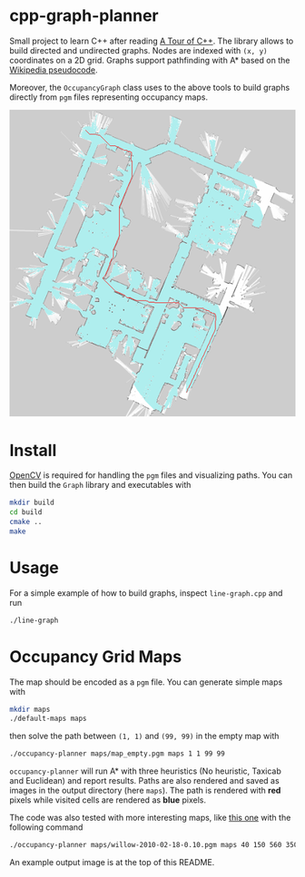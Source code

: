 # cpp-graph-planner

Small project to learn C++ after reading [A Tour of C++](https://www.stroustrup.com/tour2.html). The library allows to build 
directed and undirected graphs. Nodes are indexed with `(x, y)` coordinates on a 2D grid. Graphs support pathfinding with
A* based on the [Wikipedia pseudocode](https://en.wikipedia.org/wiki/A*_search_algorithm).

Moreover, the `OccupancyGraph` class uses to the above tools to build graphs directly from `pgm` files representing occupancy maps.

![](./images/map_euclidean.png)

# Install
[OpenCV](https://docs.opencv.org/4.x/d7/d9f/tutorial_linux_install.html) is required for handling the `pgm` files and
visualizing paths. You can then build the `Graph` library and executables with

```bash
mkdir build
cd build
cmake ..
make
```
# Usage
For a simple example of how to build graphs, inspect `line-graph.cpp` and run
```bash
./line-graph
```

# Occupancy Grid Maps
The map should be encoded as a `pgm` file. You can generate simple maps with 
```bash
mkdir maps
./default-maps maps
```
then solve the path between `(1, 1)` and `(99, 99)` in the empty map with
```bash
./occupancy-planner maps/map_empty.pgm maps 1 1 99 99
```

`occupancy-planner` will run A* with three heuristics (No heuristic, Taxicab and Euclidean) and report results. Paths
are also rendered and saved as images in the output directory (here `maps`). The path is rendered with **red** pixels 
while visited cells are rendered as **blue** pixels.

The code was also tested with more interesting maps, like [this one](https://github.com/turtlebot/turtlebot_apps/blob/indigo/turtlebot_navigation/maps/willow-2010-02-18-0.10.pgm)
with the following command
```bash
./occupancy-planner maps/willow-2010-02-18-0.10.pgm maps 40 150 560 350
```
An example output image is at the top of this README.


